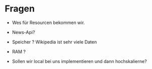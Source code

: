 # Fragen

- Wes für Resourcen bekommen wir.

- News-Api?

- Speicher ? Wikipedia ist sehr viele Daten

- RAM ?

- Sollen wir local bei uns implementieren und dann hochskalierne?


